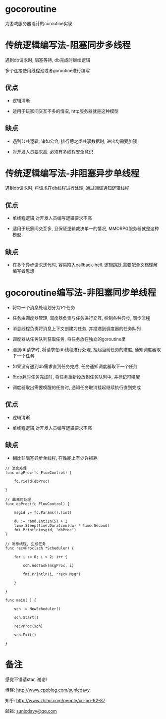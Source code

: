 # gocoroutine
为游戏服务器设计的coroutine实现

# 传统逻辑编写法-阻塞同步多线程

遇到db请求时, 阻塞等待, db完成时继续逻辑

多个连接使用线程池或者goroutine进行编写

## 优点

* 逻辑清晰

* 适用于玩家间交互不多的情况, http服务器就是这种模型

## 缺点

* 遇到公共逻辑, 诸如公会, 排行榜之类共享数据时, 进出均需要加锁

* 对开发人员要求高, 必须有多线程安全意识


# 传统逻辑编写法-非阻塞异步单线程

遇到db请求时, 将请求在db线程进行处理, 通过回调通知逻辑线程

## 优点

* 单线程逻辑,对开发人员编写逻辑要求不高

* 适用于玩家间交互多, 且保证逻辑裁决单一的情况, MMORPG服务器就是这种模型

## 缺点

* 在多个异步请求迭代时, 容易陷入callback-hell. 逻辑跳跃,需要配合文档理解编写者思想


# gocoroutine编写法-非阻塞同步单线程

* 将每一个消息处理划分为1个任务

* 任务由调度器管理, 调度器负责与任务进行交互, 控制各种异步, 同步流程

* 消息线程负责将消息上下文创建为任务, 并投递到调度器的任务队列

* 调度器从任务队列获取任务, 将任务放在独立的goroutine里

* 遇到db请求时, 将请求在db线程进行处理, 挂起当前任务的进度, 通知调度器取下一个任务

* 如果没有遇到db需求直到任务完成, 任务通知调度器取下一个任务

* 当db耗时任务完成时, 将任务重新投放到任务队列中, 并标记可唤醒

* 调度器取出需要唤醒的任务时, 通知任务取消挂起继续执行直到完成

## 优点

* 逻辑清晰

* 单线程逻辑,对开发人员编写逻辑要求不高

## 缺点

* 相比非阻塞异步单线程, 在性能上有少许损耗

```golang
// 消息处理
func msgProc(fc FlowControl) {

	fc.Yield(dbProc)

}

// db耗时处理
func dbProc(fc FlowControl) {

	msgid := fc.Params().(int)

	du := rand.Int31n(5) + 1
	time.Sleep(time.Duration(du) * time.Second)
	fmt.Println(msgid, "dbProc")
}

// 消息线程, 生成任务
func recvProc(sch *Scheduler) {

	for i := 0; i < 2; i++ {

		sch.AddTask(msgProc, i)

		fmt.Println(i, "recv Msg")

	}

}

func main( ) {

	sch := NewScheduler()

	sch.Start()

	recvProc(sch)

	sch.Exit()

}

```


# 备注

感觉不错请star, 谢谢!

博客: http://www.cppblog.com/sunicdavy

知乎: http://www.zhihu.com/people/xu-bo-62-87

邮箱: sunicdavy@qq.com

